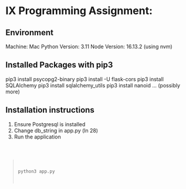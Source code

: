 # IX Programming Assignment:

## Environment
Machine: Mac 
Python Version: 3.11 
Node Version: 16.13.2 (using nvm)

## Installed Packages with pip3
pip3 install psycopg2-binary
pip3 install -U flask-cors
pip3 install SQLAlchemy
pip3 install sqlalchemy_utils
pip3 install nanoid
... (possibly more) 

## Installation instructions 
1. Ensure Postgresql is installed
2. Change db_string in app.py (ln 28) 
3. Run the application
<code>

> python3 app.py

</code>
